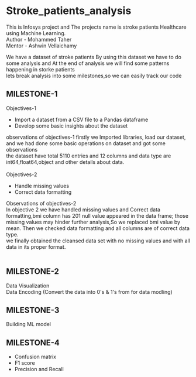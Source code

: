 # Stroke_patients_analysis
This is Infosys project and The projects name is stroke patients Healthcare using Machine Learning.
<br>
Author - Mohammed Taher
<br>
Mentor - Ashwin Vellaichamy

We have a dataset of stroke patients By using this dataset we have to do some analysis and At the end of analysis we will find some patterns happening in storke patients<br>
lets break analysis into some milestones,so we can easily track our code <br>

 ## MILESTONE-1 <br>
 Objectives-1<br>
 - Import a dataset from a CSV file to a Pandas dataframe
 - Develop some basic insights about the dataset

observations of objectives-1
 firstly we Imported libraries, load our dataset, and we had done some basic operations on dataset and got some observations <br>
 the dataset have total 5110 entries and 12 columns and data type are int64,float64,object and other details about data.<br>
 <br>
 Objectives-2<br>
* Handle missing values
* Correct data formatting

 Observations of objectives-2 <br>
In objective 2 we have handled missing values and 
Correct data formatting,bmi column has 201 null value appeared in the data frame; those missing values may hinder further analysis,So we replaced bmi value by mean. Then we checked data formatting and all columns are of correct data type.<br>
we finally obtained the cleansed data set with no missing values and with all data in its proper format.<br><br>

## MILESTONE-2 <br>
Data Visualization<br>
Data Encoding (Convert the data into 0's & 1's from for data modling)<br>

## MILESTONE-3 <br>
Building ML model<br>

## MILESTONE-4 <br>
- Confusion matrix
- F1 score
- Precision and Recall


